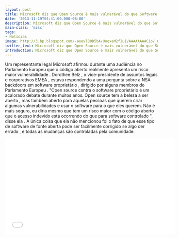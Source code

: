 ```yaml
---
layout: post
title: Microsoft diz que Open Source é mais vulnerável do que Software Proprietário
date: '2013-11-19T04:41:00.000-08:00'
description: Microsoft diz que Open Source é mais vulnerável do que Software Proprietário
main-class: 'misc'
tags:
- Notícias
image: http://3.bp.blogspot.com/-auevl80D5bA/UoqxeM2fIuI/AAAAAAAACio/_m3wamK6xkM/s72-c/microsoft-bugs.jpg
twitter_text: Microsoft diz que Open Source é mais vulnerável do que Software Proprietário
introduction: Microsoft diz que Open Source é mais vulnerável do que Software Proprietário
---
```

Um  representante legal Microsoft afirmou durante uma audiência no  Parlamento Europeu que o código aberto realmente apresenta um risco  maior vulnerabilidade .
Dorothee  Belz , o vice-presidente de assuntos legais e corporativos EMEA ,  estava respondendo a uma pergunta sobre a NSA backdoors em software  proprietário , dirigido por alguns membros do Parlamento Europeu .
"Open source contra o software proprietário é um acalorado debate durante muitos anos. Open  source tem a beleza a ser aberto , mas também aberto para aquelas  pessoas que querem criar algumas vulnerabilidades e usar o software para  o que eles querem. Não  é mais seguro, eu diria mesmo que tem um risco maior com o código  aberto que o acesso indevido está ocorrendo do que para software  controlado ", disse ela .
A  única coisa que ela não mencionou foi o fato de que esse tipo de  software de fonte aberta pode ser facilmente corrigido se algo der  errado , e todas as mudanças são controladas pela comunidade.
<iframe width="560" height="315" src="//www.youtube.com/embed/EkpIddQ8m2s" frameborder="0" allowfullscreen><iframe>
Via: http://news.softpedia.com/news/Microsoft-Says-That-Open-Source-Is-More-Vulnerable-Than-Proprietary-Software-401070.shtml
